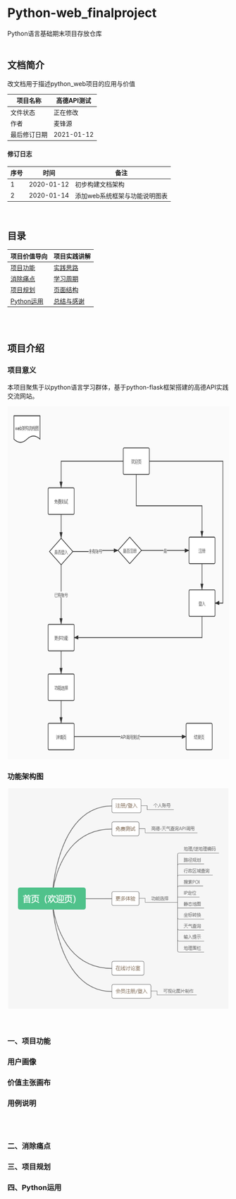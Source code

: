 # Python-web_finalproject
Python语言基础期末项目存放仓库
<br/>
<br/>

## 文档简介
改文档用于描述python_web项目的应用与价值

|项目名称|高德API测试|
| --- | --- |
|文件状态|正在修改|
|作者|麦锋源|
|最后修订日期|2021-01-12|

#### 修订日志
|序号|时间|备注|
| --- | --- | --- |
|1|2020-01-12|初步构建文档架构|
|2|2020-01-14|添加web系统框架与功能说明图表|

<br/>

## 目录

|项目价值导向|项目实践讲解|
| --- | --- |
|[项目功能](#chapter1)|[实践思路](#chapter5)|
|[消除痛点](#chapter2)|[学习周期](#chapter6)|
|[项目规划](#chapter3)|[页面结构](#chapter7)|
|[Python运用](#chapter4)|[总结与感谢](#chapter8)|

<br/>
<br/>

## 项目介绍
### 项目意义
本项目聚焦于以python语言学习群体，基于python-flask框架搭建的高德API实践交流网站。

<div align=center><img src="https://github.com/Maifengyuan/Python-web_finalproject/blob/main/Figure/web%E6%9E%B6%E6%9E%84%E6%B5%81%E7%A8%8B%E5%9B%BE.jpg" width="600" height="800" alt="web系统框架用例图"></div>

### 功能架构图

<div align=center><img src="https://github.com/Maifengyuan/Python-web_finalproject/blob/main/Figure/%E5%8A%9F%E8%83%BD%E5%AF%BC%E5%9B%BE.jpg" width="500" height="500" alt="思维导图"></div>

<br/>
<br/>

<h3 id="chapter1">一、项目功能</h3>

### 用户画像

### 价值主张画布

### 用例说明

<br/>
<br/>

<h3 id="chapter2">二、消除痛点</h3>

<h3 id="chapter3">三、项目规划</h3>

<h3 id="chapter4">四、Python运用</h3>
